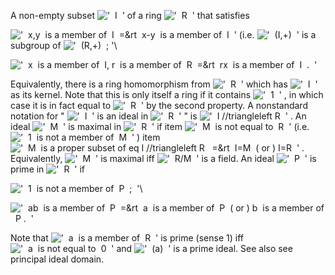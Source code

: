 A non-empty subset
!['  I  '](../dictionary/equation_images/20156.1..png) of a ring
!['  R  '](../dictionary/equation_images/20156.2..png) that satisfies

!['  x,y  is a member of  I  =&rt  x-y  is a member of  I  '](../dictionary/equation_images/20156.3..png)
(i.e. !['  (I,+)  '](../dictionary/equation_images/20156.4..png) is a
subgroup of
!['  (R,+)  ; '](../dictionary/equation_images/20156.5..png)\

!['  x  is a member of  I, r  is a member of  R  =&rt  rx  is a member of  I  .  '](../dictionary/equation_images/20156.6..png)

Equivalently, there is a ring homomorphism from
!['  R  '](../dictionary/equation_images/20156.7..png) which has
!['  I  '](../dictionary/equation_images/20156.8..png) as its kernel.
Note that this is only itself a ring if it contains
!['  1  '](../dictionary/equation_images/20156.9..png) , in which case
it is in fact equal to
!['  R  '](../dictionary/equation_images/20156.10..png) by the second
property. A nonstandard notation for "
!['  I  '](../dictionary/equation_images/20156.11..png) is an ideal in
!['  R  '](../dictionary/equation_images/20156.12..png) " is
!['  I //triangleleft R  '](../dictionary/equation_images/20156.13..png)
. An ideal !['  M  '](../dictionary/equation_images/20156.14..png) is
maximal in !['  R  '](../dictionary/equation_images/20156.15..png) if
item
!['  M  is not equal to  R  '](../dictionary/equation_images/20156.16..png)
(i.e.
!['  1  is not a member of  M  '](../dictionary/equation_images/20156.17..png)
) item
!['  M  is a proper subset of eq I //triangleleft R   =&rt  I=M  ( or ) I=R  '](../dictionary/equation_images/20156.18..png)
. Equivalently, !['  M  '](../dictionary/equation_images/20156.19..png)
is maximal iff !['  R/M  '](../dictionary/equation_images/20156.20..png)
is a field. An ideal
!['  P  '](../dictionary/equation_images/20156.21..png) is prime in
!['  R  '](../dictionary/equation_images/20156.22..png) if

!['  1  is not a member of  P  ;  '](../dictionary/equation_images/20156.23..png)\

!['  ab  is a member of  P  =&rt  a  is a member of  P  ( or ) b  is a member of  P .  '](../dictionary/equation_images/20156.24..png)

Note that
!['  a  is a member of  R  '](../dictionary/equation_images/20156.25..png)
is prime (sense 1) iff
!['  a  is not equal to  0  '](../dictionary/equation_images/20156.26..png)
and !['  (a)  '](../dictionary/equation_images/20156.27..png) is a prime
ideal. See also see principal ideal domain.
